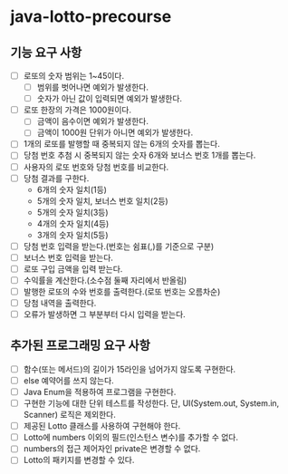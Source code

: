 # java-lotto-precourse

## 기능 요구 사항
- [ ] 로또의 숫자 범위는 1~45이다.
  - [ ] 범위를 벗어나면 예외가 발생한다.
  - [ ] 숫자가 아닌 값이 입력되면 예외가 발생한다.
- [ ] 로또 한장의 가격은 1000원이다.
  - [ ] 금액이 음수이면 예외가 발생한다.
  - [ ] 금액이 1000원 단위가 아니면 예외가 발생한다.
- [ ] 1개의 로또를 발행할 때 중복되지 않는 6개의 숫자를 뽑는다.
- [ ] 당첨 번호 추첨 시 중복되지 않는 숫자 6개와 보너스 번호 1개를 뽑는다.
- [ ] 사용자의 로또 번호와 당첨 번호를 비교한다.
- [ ] 당첨 결과를 구한다.
  - 6개의 숫자 일치(1등)
  - 5개의 숫자 일치, 보너스 번호 일치(2등)
  - 5개의 숫자 일치(3등)
  - 4개의 숫자 일치(4등)
  - 3개의 숫자 일치(5등)
- [ ] 당첨 번호 입력을 받는다.(번호는 쉼표(,)를 기준으로 구분)
- [ ] 보너스 번호 입력을 받는다.
- [ ] 로또 구입 금액을 입력 받는다.
- [ ] 수익률을 계산한다.(소수점 둘째 자리에서 반올림)
- [ ] 발행한 로또의 수와 번호를 출력한다.(로또 번호는 오름차순)
- [ ] 당첨 내역을 출력한다.
- [ ] 오류가 발생하면 그 부분부터 다시 입력을 받는다.

## 추가된 프로그래밍 요구 사항
- [ ] 함수(또는 메서드)의 길이가 15라인을 넘어가지 않도록 구현한다.
- [ ] else 예약어를 쓰지 않는다.
- [ ] Java Enum을 적용하여 프로그램을 구현한다.
- [ ] 구현한 기능에 대한 단위 테스트를 작성한다. 단, UI(System.out, System.in, Scanner) 로직은 제외한다.
- [ ] 제공된 Lotto 클래스를 사용하여 구현해야 한다.
- [ ] Lotto에 numbers 이외의 필드(인스턴스 변수)를 추가할 수 없다.
- [ ] numbers의 접근 제어자인 private은 변경할 수 없다.
- [ ] Lotto의 패키지를 변경할 수 있다.
